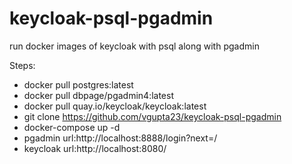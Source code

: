 # keycloak-psql-pgadmin
run docker images of keycloak with psql along with pgadmin

Steps:

- docker pull postgres:latest
- docker pull dbpage/pgadmin4:latest
- docker pull quay.io/keycloak/keycloak:latest
- git clone https://github.com/vgupta23/keycloak-psql-pgadmin
- docker-compose up -d
- pgadmin url:http://localhost:8888/login?next=/
- keycloak url:http://localhost:8080/


